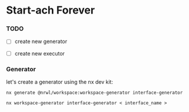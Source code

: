 
# Start-ach Forever

### TODO
- [ ] create new generator
- [ ] create new executor 






### Generator

let's create a generator using the nx dev kit:

`nx generate @nrwl/workspace:workspace-generator interface-generator`


`nx workspace-generator interface-generator < interface_name >` 

